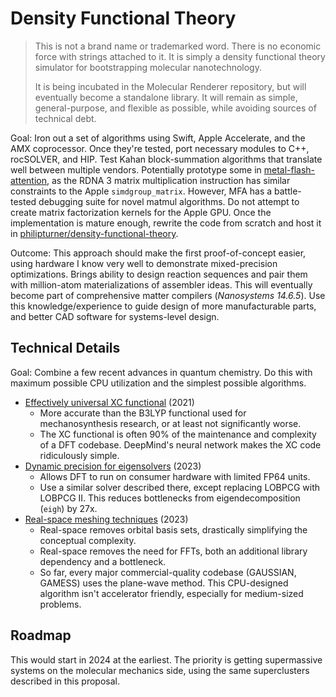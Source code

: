 # Density Functional Theory

> This is not a brand name or trademarked word. There is no economic force with strings attached to it. It is simply a density functional theory simulator for bootstrapping molecular nanotechnology.
>
> It is being incubated in the Molecular Renderer repository, but will eventually become a standalone library. It will remain as simple, general-purpose, and flexible as possible, while avoiding sources of technical debt.

Goal: Iron out a set of algorithms using Swift, Apple Accelerate, and the AMX coprocessor. Once they're tested, port necessary modules to C++, rocSOLVER, and HIP. Test Kahan block-summation algorithms that translate well between multiple vendors. Potentially prototype some in [metal-flash-attention](https://github.com/philipturner/metal-flash-attention), as the RDNA 3 matrix multiplication instruction has similar constraints to the Apple `simdgroup_matrix`. However, MFA has a battle-tested debugging suite for novel matmul algorithms.  Do not attempt to create matrix factorization kernels for the Apple GPU. Once the implementation is mature enough, rewrite the code from scratch and host it in [philipturner/density-functional-theory](https://github.com/philipturner/density-functional-theory).

Outcome: This approach should make the first proof-of-concept easier, using hardware I know very well to demonstrate mixed-precision optimizations. Brings ability to design reaction sequences and pair them with million-atom materializations of assembler ideas. This will eventually become part of comprehensive matter compilers (_Nanosystems 14.6.5_). Use this knowledge/experience to guide design of more manufacturable parts, and better CAD software for systems-level design.

## Technical Details

Goal: Combine a few recent advances in quantum chemistry. Do this with maximum possible CPU utilization and the simplest possible algorithms.
- [Effectively universal XC functional](https://www.science.org/doi/10.1126/science.abj6511) (2021)
  - More accurate than the B3LYP functional used for mechanosynthesis research, or at least not significantly worse.
  - The XC functional is often 90% of the maintenance and complexity of a DFT codebase. DeepMind's neural network makes the XC code ridiculously simple.
- [Dynamic precision for eigensolvers](https://pubs.acs.org/doi/10.1021/acs.jctc.2c00983) (2023)
  - Allows DFT to run on consumer hardware with limited FP64 units.
  - Use a similar solver described there, except replacing LOBPCG with LOBPCG II. This reduces bottlenecks from eigendecomposition (`eigh`) by 27x.
- [Real-space meshing techniques](https://arxiv.org/abs/cond-mat/0006239) (2023)
  - Real-space removes orbital basis sets, drastically simplifying the conceptual complexity.
  - Real-space removes the need for FFTs, both an additional library dependency and a bottleneck.
  - So far, every major commercial-quality codebase (GAUSSIAN, GAMESS) uses the plane-wave method. This CPU-designed algorithm isn't accelerator friendly, especially for medium-sized problems.

## Roadmap

This would start in 2024 at the earliest. The priority is getting supermassive systems on the molecular mechanics side, using the same superclusters described in this proposal.

